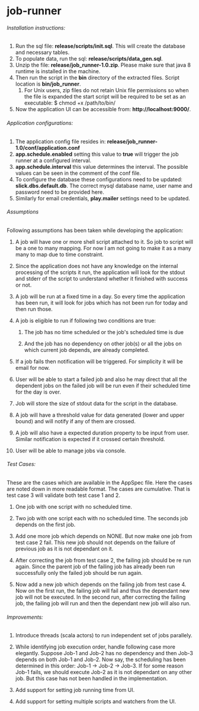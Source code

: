 # job-runner

###### Installation instructions:

1. Run the sql file: **release/scripts/init.sql**. This will create the database and necessary tables.
1. To populate data, run the sql: **release/scripts/data_gen.sql**.
1. Unzip the file: **release/job_runner-1.0.zip**. Please make sure that java 8 runtime is installed in the machine.
2. Then run the script in the **bin** directory of the extracted files. Script location is **bin/job_runner**.
    1. For Unix users, zip files do not retain Unix file permissions so when the file is expanded the start script will be required to be set as an executable: $ chmod +x /path/to/bin/<project-name>
3. Now the application UI can be accessible from: **http://localhost:9000/**.

###### Application configurations:
1. The application config file resides in: **release/job_runner-1.0/conf/application.conf**
2. **app.schedule.enabled** setting this value to **true** will trigger the job runner at a configured interval.
 3. **app.schedule.interval** this value determines the interval. The possible values can be seen in the comment of the conf file.
 4. To configure the database these configurations need to be updated: **slick.dbs.default.db**. The correct mysql database name, user name and password need to be provided here.
 5. Similarly for email credentials, **play.mailer** settings need to be updated.

###### Assumptions
Following assumptions has been taken while developing the application:

  1. A job will have one or more shell script attached to it. So job to script will be a one to many mapping. For now I am not going to make it as a many many to map due to time constraint.  
  
  2. Since the application does not have any knowledge on the internal processing of the scripts it run,
   the application will look for the stdout and stderr of the script to understand whether it finished with success or not.
   
  3. A job will be run at a fixed time in a day. So every time the application has been run, it will look for jobs which has not been run for today and then run those.
  
  4. A job is eligible to run if following two conditions are true:

     1. The job has no time scheduled or the job's scheduled time is due
     
     2. And the job has no dependency on other job(s) or all the jobs on which current job depends, are already completed.
     
  5. If a job fails then notification will be triggered. For simplicity it will be email for now.
  
  6. User will be able to start a failed job and also he may direct that all the dependent jobs on the failed job will be run even if their scheduled time for the day is over.
  
  7. Job will store the size of stdout data for the script in the database.
   
  8. A job will have a threshold value for data generated (lower and upper bound) and will notify if any of them are crossed.
  
  9. A job will also have a expected duration property to be input from user. Similar notification is expected if it crossed certain threshold.
  
  10. User will be able to manage jobs via console.
      
      
###### Test Cases:
These are the cases which are available in the AppSpec file. Here the cases are noted down in more readable format. The cases are cumulative.
That is test case 3 will validate both test case 1 and 2. 

  1. One job with one script with no scheduled time.
   
  2. Two job with one script each with no scheduled time. The seconds job depends on the first job. 
  
  3. Add one more job which depends on NONE. But now make one job from test case 2 fail. This new job should not depends on the failure of previous job as it is
  not dependant on it.
  
  4. After correcting the job from test case 2, the failing job should be re run again. Since the parent job of the failing job has already been run successfully
  only the failed job should be run again.
  
  5. Now add a new job which depends on the failing job from test case 4. Now on the first run, the failing job will fail and thus the dependant new job will not be executed. In the second run, 
  after correcting the failing job, the failing job will run and then the dependant new job will also run.
  
  
###### Improvements:

  1. Introduce threads (scala actors) to run independent set of jobs parallely.

  2. While identifying job execution order, handle following case more elegantly.
    Suppose Job-1 and Job-2 has no dependency and then Job-3 depends on both Job-1 and Job-2. Now say, the scheduling has been determined in this order:
    Job-1 -> Job-2 -> Job-3. If for some reason Job-1 fails, we should execute Job-2 as it is not dependant on any other job. But this case has not been handled in the implementation.
    
  3. Add support for setting job running time from UI.
  
  4. Add support for setting multiple scripts and watchers from the UI.
  
  